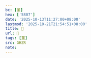 ```yaml
---
bc: [堇]
hex: ['5807']
date: '2025-10-13T11:27:00+08:00'
lastmod: '2025-10-21T21:54:51+08:00'
title: 󰔼
url: 󰔼
tags: [堇]
src: GHZR
note:
---
```

